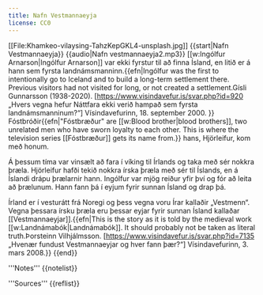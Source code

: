 ```yaml
---
title: Nafn Vestmannaeyja
license: CC0
---
```


[[File:Khamkeo-vilaysing-TahzKepGKL4-unsplash.jpg]]
<level b1/>
{{start|Nafn Vestmannaeyja}}
<Book audio="Nafn vestmannaeyja2.mp3 ">
{{audio|Nafn vestmannaeyja2.mp3}}
[[w:Ingólfur Arnarson|Ingólfur Arnarson]] var ekki fyrstur til að finna Ísland, en litið er á hann sem fyrsta landnámsmanninn.{{efn|Ingólfur was the first to intentionally go to Iceland and to build a long-term settlement there. Previous visitors had not visited for long, or not created a settlement.<ref>Gísli Gunnarsson (1938-2020). [https://www.visindavefur.is/svar.php?id=920 „Hvers vegna hefur Náttfara ekki verið hampað sem fyrsta landnámsmanninum?“] Vísindavefurinn, 18. september 2000. </ref>}} Fóstbróðir{{efn|"Fóstbræður" are [[w:Blood brother|blood brothers]], two unrelated men who have sworn loyalty to each other. This is where the television series [[Fóstbræður]] gets its name from.}} hans, Hjörleifur, kom með honum. 

Á þessum tíma var vinsælt að fara í víking til Írlands og taka með sér nokkra þræla. Hjörleifur hafði tekið nokkra írska þræla með sér til Íslands, en á Íslandi drápu þrælarnir hann. Ingólfur var mjög reiður yfir því og fór að leita að þrælunum. Hann fann þá í eyjum fyrir sunnan Ísland og drap þá.

Írland er í vesturátt frá Noregi og þess vegna voru Írar kallaðir „Vestmenn“. Vegna þessara írsku þræla eru þessar eyjar fyrir sunnan Ísland kallaðar [[Vestmannaeyjar]].{{efn|This is the story as it is told by the medieval work [[w:Landnámabók|Landnámabók]]. It should probably not be taken as literal truth.<ref>Þorsteinn Vilhjálmsson. [https://www.visindavefur.is/svar.php?id=7135 „Hvenær fundust Vestmannaeyjar og hver fann þær?“] Vísindavefurinn, 3. mars 2008.</ref>}}
</Book>
{{end}}

<div class="notes">
'''Notes'''
{{notelist}}

'''Sources'''
{{reflist}}
</div>
